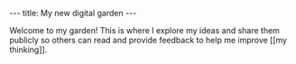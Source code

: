 --- title: My new digital garden ---

Welcome to my garden! This is where I explore my ideas and share them publicly so others can read and provide feedback to help me improve [[my thinking]].


